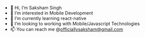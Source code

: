 - 👋 Hi, I’m Saksham Singh
- 👀 I’m interested in Mobile Development
- 🌱 I’m currently learning react-native
- 💞️ I’m looking to working with Mobile/Javascript Technologies
- 📫 You can reach me @officiallysaksham@gmail.com

<!---
Saksham-97/Saksham-97 is a ✨ special ✨ repository because its `README.md` (this file) appears on your GitHub profile.
You can click the Preview link to take a look at your changes.
--->
